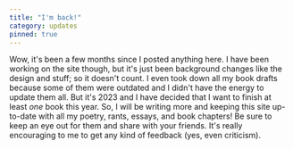 ```yaml
---
title: "I'm back!"
category: updates
pinned: true
---
```

Wow, it's been a few months since I posted anything here. I have been working on the site though, but it's just been background changes like the design and stuff; so it doesn't count. I even took down all my book drafts because some of them were outdated and I didn't have the energy to update them all. But it's 2023 and I have decided that I want to finish at least _one_ book this year. So, I will be writing more and keeping this site up-to-date with all my poetry, rants, essays, and book chapters! Be sure to keep an eye out for them and share with your friends. It's really encouraging to me to get any kind of feedback (yes, even criticism).
